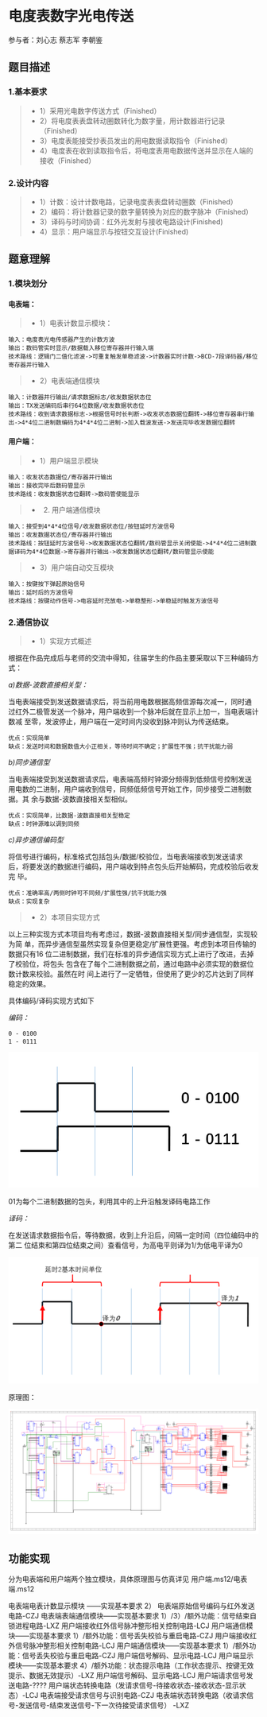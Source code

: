# __电度表数字光电传送__

参与者：刘心志 蔡志军 李朝鉴

## 题目描述

### 1.基本要求

> + 1）采用光电数字传送方式（Finished）
> + 2）将电度表表盘转动圈数转化为数字量，用计数器进行记录（Finished）
> + 3）电度表能接受抄表员发出的用电数据读取指令（Finished）
> + 4）电度表在收到读取指令后，将电度表用电数据传送并显示在人端的接收（Finished）

### 2.设计内容

> + 1）计数：设计计数电路，记录电度表表盘转动圈数（Finished）
> + 2）编码：将计数器记录的数字量转换为对应的数字脉冲（Finished）
> + 3）译码与时间协调：红外光发射与接收电路设计(Finished)
> + 4）显示：用户端显示与按钮交互设计(Finished)

## 题意理解

### 1.模块划分

#### 电表端：

> + 1）电表计数显示模块：

```
输入：电度表光电传感器产生的计数方波
输出：数码管实时显示/数据载入移位寄存器并行输入端
技术路线：逻辑门二值化滤波->可重复触发单稳滤波->计数器实时计数->BCD-7段译码器/移位寄存器并行输入
```

> + 2）电表端通信模块

```
输入：计数器并行输出/请求数据标志/收发数据状态位
输出：TX发送编码后串行64位数据/收发数据状态位
技术路线：收到请求数据标志->根据信号时长判断->收发状态数据位翻转->移位寄存器串行输出->4*4位二进制数编码为4*4*4位二进制->加入载波发送->发送完毕收发数据位翻转
```

#### 用户端：
> + 1）用户端显示模块

```
输入：收发状态数据位/寄存器并行输出
输出：接收完毕后数码管显示
技术路线：收发数据状态位翻转->数码管使能显示
```

> + 2) 用户端通信模块

```
输入：接受到4*4*4位信号/收发数据状态位/按钮延时方波信号
输出：收发数据状态位/寄存器并行输出
技术路线：按钮延时方波信号->收发数据状态位翻转/数码管显示关闭使能->4*4*4位二进制数据译码为4*4位数据->寄存器并行输出->收发数据状态位翻转/数码管显示使能
```

> + 3）用户端自动交互模块

```
输入：按键按下弹起原始信号
输出：延时后的方波信号
技术路线：按键动作信号->电容延时充放电->单稳整形->单稳延时触发方波信号
```

### 2.通信协议

> + 1）实现方式概述

根据在作品完成后与老师的交流中得知，往届学生的作品主要采取以下三种编码方式：

_a)数据-波数直接相关型：_

当电表端接受到发送数据请求后，将当前用电数根据高频信源每次减一，同时通
过红外二极管发送一个脉冲，用户端收到一个脉冲后就在显示上加一，当电表端计数减
至零，发波停止，用户端在一定时间内没收到脉冲则认为传送结束。


```
优点：实现简单
缺点：发送时间和数据数值大小正相关，等待时间不确定；扩展性不强；抗干扰能力弱
```
_b)同步通信型_

当电表端接受到发送数据请求后，电表端高频时钟源分频得到低频信号控制发送
用电数的二进制，用户端收到信号，同频低频信号开始工作，同步接受二进制数据。其
余与数据-波数直接相关型相似。

```
优点：实现简单，比数据-波数直接相关型稳定
缺点：时钟源难以调到同频
```

_c)异步通信编码型_

将信号进行编码，标准格式包括包头/数据/校验位，当电表端接收到发送请求
后，将要发送的数据进行编码，用户端收到特点包头后开始解码，完成校验后收发完
毕。

```
优点：准确率高/两侧时钟可不同频/扩展性强/抗干扰能力强
缺点：实现复杂
```

> + 2）本项目实现方式

以上三种实现方式本项目均有考虑过，数据-波数直接相关型/同步通信型，实现较为简
单，而异步通信型虽然实现复杂但更稳定/扩展性更强。考虑到本项目传输的数据只有16
位二进制数据，我们在标准的异步通信实现方式上进行了改进，去掉了校验位，将包头
包含在了每个二进制数据之前，通过电路中必须实现的数据位数计数来校验。虽然在时
间上进行了一定牺牲，但使用了更少的芯片达到了同样稳定的效果。

具体编码/译码实现方式如下

_编码：_

```
0 - 0100
1 - 0111
```

![encode](https://raw.githubusercontent.com/TRON15/MarkdownPhotos/master/encode.PNG)

01为每个二进制数据的包头，利用其中的上升沿触发译码电路工作

_译码：_

在发送请求数据指令后，等待数据，收到上升沿后，间隔一定时间（四位编码中的第二
位结束和第四位结束之间）查看信号，为高电平则译为1/为低电平译为0

![decode](https://raw.githubusercontent.com/TRON15/MarkdownPhotos/master/decode.PNG)

原理图：

![decode&encode](https://raw.githubusercontent.com/TRON15/MarkdownPhotos/master/encode%26decode.PNG)

## 功能实现

分为电表端和用户端两个独立模块，具体原理图与仿真详见 用户端.ms12/电表端.ms12

电表端电表计数显示模块 ——实现基本要求 2）
电表端原始信号编码与红外发送电路-CZJ
电表端表端通信模块——实现基本要求 1）/3）/额外功能：信号结束自锁进程电路-LXZ
用户端接收红外信号脉冲整形相关控制电路-LCJ
用户端通信模块——实现基本要求 1）/额外功能：信号丢失校验与重启电路-CZJ
用户端接收红外信号脉冲整形相关控制电路-LCJ
用户端通信模块——实现基本要求 1）/额外功能：信号丢失校验与重启电路-CZJ
用户端信号解码、显示电路-LCJ
用户端显示模块——实现基本要求 4）/额外功能：状态提示电路（工作状态提示、按键无效
提示、数据无效提示）-LXZ
用户端信号解码、显示电路-LCJ
用户端请求信号发送电路-????
用户端状态转换电路（发请求信号-待接收状态-接收状态-显示状态）-LCJ
电表端接受请求信号与识别电路-CZJ
电表端状态转换电路（收请求信号-发送信号-结束发送信号-下一次待接受请求信号） -LXZ

